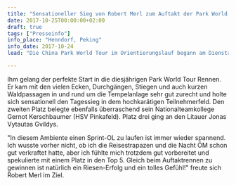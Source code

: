 ```yaml
---
title: "Sensationeller Sieg von Robert Merl zum Auftakt der Park World Tour in China!"
date: 2017-10-25T00:00:00+02:00
draft: true
tags: ["Presseinfo"]
info_place: "Henndorf, Peking"
info_date: 2017-10-24
lead: "Die China Park World Tour im Orientierungslauf begann am Dienstag mit einem Sprint im Roten Tempel von Huairou – eine Stunde nördlich von Peking. Bei den fünf Einladungsbewerben ist auch ASKÖ Henndorf Orienteering Athlet Robert Merl mit dabei."

---
```


Ihm gelang der perfekte Start in die diesjährigen Park World Tour Rennen. Er kam mit den vielen Ecken, Durchgängen, Stiegen und auch kurzen Waldpassagen in und rund um die Tempelanlage sehr gut zurecht und holte sich sensationell den Tagessieg in dem hochkarätigen Teilnehmerfeld. Den zweiten Platz belegte ebenfalls überraschend sein Nationalteamkollege Gernot Kerschbaumer (HSV Pinkafeld). Platz drei ging an den Litauer Jonas Vytautas Gvildys.

"In diesem Ambiente einen Sprint-OL zu laufen ist immer wieder spannend. Ich wusste vorher nicht, ob ich die Reisestrapazen und die Nacht ÖM schon gut verkraftet hatte, aber ich fühlte mich trotzdem gut vorbereitet und spekulierte mit einem Platz in den Top 5. Gleich beim Auftaktrennen zu gewinnen ist natürlich ein Riesen-Erfolg und ein tolles Gefühl!" freute sich Robert Merl im Ziel.